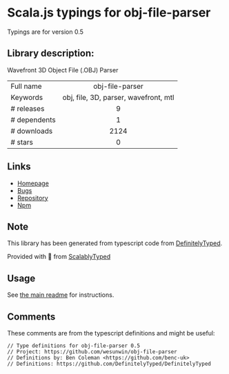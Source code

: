
# Scala.js typings for obj-file-parser

Typings are for version 0.5

## Library description:
Wavefront 3D Object File (.OBJ) Parser

|                    |                 |
| ------------------ | :-------------: |
| Full name          | obj-file-parser |
| Keywords           | obj, file, 3D, parser, wavefront, mtl |
| # releases         | 9 |
| # dependents       | 1 |
| # downloads        | 2124 |
| # stars            | 0 |

## Links
- [Homepage](https://github.com/WesUnwin/obj-file-parser#readme)
- [Bugs](https://github.com/WesUnwin/obj-file-parser/issues)
- [Repository](https://github.com/WesUnwin/obj-file-parser)
- [Npm](https://www.npmjs.com/package/obj-file-parser)
    


## Note
This library has been generated from typescript code from [DefinitelyTyped](https://definitelytyped.org).

Provided with :purple_heart: from [ScalablyTyped](https://github.com/oyvindberg/ScalablyTyped)

## Usage
See [the main readme](../../readme.md) for instructions.

## Comments

These comments are from the typescript definitions and might be useful:
```
// Type definitions for obj-file-parser 0.5
// Project: https://github.com/wesunwin/obj-file-parser
// Definitions by: Ben Coleman <https://github.com/benc-uk>
// Definitions: https://github.com/DefinitelyTyped/DefinitelyTyped

```

